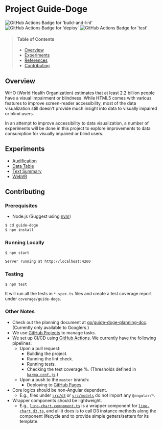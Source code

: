 # Project Guide-Doge

![GitHub Actions Badge for 'build-and-lint'](https://github.com/googleinterns/guide-doge/workflows/build-and-lint/badge.svg) ![GitHub Actions Badge for 'deploy'](https://github.com/googleinterns/guide-doge/workflows/deploy/badge.svg) ![GitHub Actions Badge for 'test'](https://github.com/googleinterns/guide-doge/workflows/test/badge.svg)

> #### Table of Contents
> - [Overview](#overview)
> - [Experiments](#experiments)
> - [References](#references)
> - [Contributing](#contributing)

## Overview
WHO (World Health Organization) estimates that at least 2.2 billion people have a visual impairment or blindness. While HTML5 comes with various features to improve screen-reader accessibility, most of the data visualization still doesn't provide much insight into data to visually impaired or blind users.

In an attempt to improve accessibility to data visualization, a number of experiments will be done in this project to explore improvements to data consumption for visually impaired or blind users.

## Experiments
- [Audification](http://go/guide-doge-planning-doc#heading=h.o15ayh3e9n26)
- [Data Table](http://go/guide-doge-planning-doc#heading=h.bf3mxk2orms0)
- [Text Summary](http://go/guide-doge-planning-doc#heading=h.7pel9lpwn6gb)
- [WebVR](http://go/guide-doge-planning-doc#heading=h.nu130go3qpw9)

## Contributing

### Prerequisites

 - Node.js (Suggest using [nvm](https://github.com/nvm-sh/nvm/blob/master/README.md#installing-and-updating))

```sh
$ cd guide-doge
$ npm install
```

### Running Locally

```sh
$ npm start

Server running at http://localhost:4200
```

### Testing

```sh
$ npm test
```

It will run all the tests in `*.spec.ts` files and create a test coverage report under `coverage/guide-doge`.

### Other Notes
- Check out the planning document at [go/guide-doge-planning-doc](http://go/guide-doge-planning-doc). (Currently only available to Googlers.)
- We use [GitHub Projects](https://github.com/googleinterns/guide-doge/projects/1) to manage tasks.
- We set up CI/CD using [GitHub Actions](https://github.com/googleinterns/guide-doge/actions). We currently have the following pipelines:
  - Upon a pull request:
    - Building the project.
    - Running the lint check.
    - Running tests.
    - Checking the test coverage %. (Thresholds defined in [`karma.conf.js`](https://github.com/googleinterns/guide-doge/blob/master/karma.conf.js#L22).)
  - Upon a push to the `master` branch:
    - Deploying to [GitHub Pages](https://googleinterns.github.io/guide-doge/).
- Core logics should be non-Angular dependent.
  - E.g., files under [`src/d3`](src/d3) or [`src/models`](src/models) do not import any `@angular/*`.
- Wrapper components should be lightweight.
  - E.g., [`line-chart.component.ts`](src/components/line-chart/line-chart.component.ts) is a wrapper component for [`line-chart.d3.ts`](src/d3/line-chart.d3.ts), and all it does is to call D3 instance methods along the component lifecycle and to provide simple getters/setters for its template.
